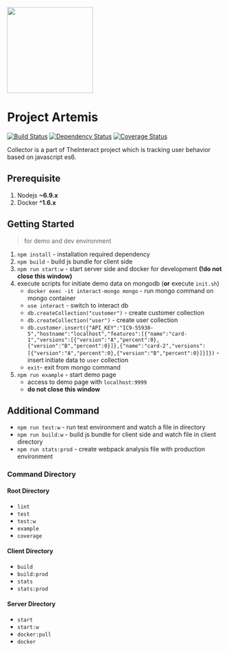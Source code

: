 <img src="http://img12.deviantart.net/fb21/i/2010/336/a/d/artemis_bas_relief_lineart_by_nightowl70-d342q0q.jpg" width="200">

# Project Artemis

[![Build Status](https://travis-ci.org/TheInteract/Artemis.svg?branch=master)](https://travis-ci.org/TheInteract/Artemis)
[![Dependency Status](https://gemnasium.com/badges/github.com/TheInteract/Artemis.svg)](https://gemnasium.com/github.com/TheInteract/Artemis)
[![Coverage Status](https://coveralls.io/repos/github/TheInteract/Artemis/badge.svg?branch=master)](https://coveralls.io/github/TheInteract/Artemis?branch=master)

Collector is a part of TheInteract project which is tracking user behavior based on javascript es6.

## Prerequisite
1. Nodejs __~6.9.x__
2. Docker __^1.6.x__

## Getting Started 
> for demo and dev environment

1. `npm install` - installation required dependency
2. `npm build` - build js bundle for client side
3. `npm run start:w` - start server side and docker for development __(!do not close this window)__
4. execute scripts for initiate demo data on mongodb (__or__ execute `init.sh`)
    - `docker exec -it interact-mongo mongo` - run mongo command on mongo container
    - `use interact` - switch to interact db
    - `db.createCollection("customer")` - create customer collection
    - `db.createCollection("user")` - create user collection
    - `db.customer.insert({"API_KEY":"IC9-55938-5","hostname":"localhost","features":[{"name":"card-1","versions":[{"version":"A","percent":0},{"version":"B","percent":0}]},{"name":"card-2","versions":[{"version":"A","percent":0},{"version":"B","percent":0}]}]})` - insert initiate data to `user` collection
    - `exit`- exit from mongo command
5. `npm run example` - start demo page 
    - access to demo page with `localhost:9999`
    - __do not close this window__
    
## Additional Command
- `npm run test:w` - run test environment and watch a file in directory
- `npm run build:w` - build js bundle for client side and watch file in client directory
- `npm run stats:prod` - create webpack analysis file with production environment

### Command Directory
#### Root Directory
- `lint`
- `test`
- `test:w`
- `example`
- `coverage`

#### Client Directory
- `build`
- `build:prod`
- `stats`
- `stats:prod`

#### Server Directory
- `start`
- `start:w`
- `docker:pull`
- `docker`